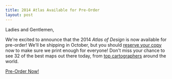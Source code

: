 ```yaml
---
title: 2014 Atlas Available for Pre-Order
layout: post
---
```


Ladies and Gentlemen,

We're excited to announce that the 2014<em> Atlas of Design</em> is now available for pre-order! We'll be shipping in October, but you should <a title="Purchase the Atlas of Design" href="http://atlasofdesign.org/purchase/">reserve your copy</a> now to make sure we print enough for everyone! Don't miss your chance to see 32 of the best maps out there today, from <a title="Congratulations to Our Finalists" href="http://atlasofdesign.org/2014/05/19/congratulations-to-our-finalists/">top cartographers</a> around the world.

<a class="call-to-action blue" href="http://nacis.org/order-the-atlas-of-design">Pre-Order Now!</a>